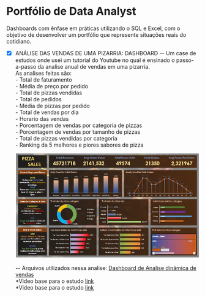 # Portfólio de Data Analyst 

Dashboards com ênfase em práticas utilizando o SQL e Excel, com o objetivo de desenvolver um portfólio que represente situações reais do cotidiano.

- [x] ANÁLISE DAS VENDAS DE UMA PIZARRIA: DASHBOARD
   -- Um case de estudos onde usei um tutorial do Youtube no qual é ensinado o passo-a-passo da analise anual de vendas em uma pizarria.<br />
      As analises feitas são:<br />
           - Total de faturamento<br />
           - Média de preço por pedido<br />
           - Total de pizzas vendidas<br />
           - Total de pedidos<br />
           - Média de pizzas por pedido<br />
           - Total de vendas por dia<br />
           - Horario das vendas<br />
           - Porcentagem de vendas por categoria de pizzas<br />
           - Porcentagem de vendas por tamanho de pizzas<br />
           - Total de pizzas vendidas por categoria<br />
           - Ranking da 5 melhores e piores sabores de pizza<br />
 
   ![Dashboard Pizza Sales](Imagens/dashboard.jpg)

   -- Arquivos utilizados nessa analise: [Dashboard de Analise dinâmica de vendas](https://github.com/ThiagoAoki88/Data-Analyst-Projects/tree/main/Pizza%20Sales)<br />
    *Video base para o estudo [link](https://www.youtube.com/watch?v=3Acmk-rqn6c&t=1238s)<br />
    *Video base para o estudo [link](https://www.youtube.com/watch?v=wGJYJ42V8OQ&t=33s)<br />
